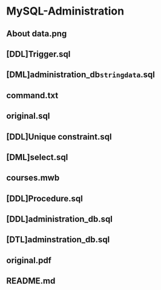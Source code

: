 # MySQL-Administration

## About data.png				

## [DDL]Trigger.sql	

## [DML]administration_db`stringdata`.sql	

## command.txt			

## original.sql

## [DDL]Unique constraint.sql		

## [DML]select.sql 

## courses.mwb

## [DDL]Procedure.sql			

## [DDL]administration_db.sql		

## [DTL]adminstration_db.sql		

## original.pdf

## README.md
